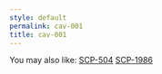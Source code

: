 ```yaml
---
style: default
permalink: cav-001
title: cav-001
---
```

You may also like:
[SCP-504](http://scp-wiki.net/scp-504)
[SCP-1986](http://scp-wiki.net/scp-1986)